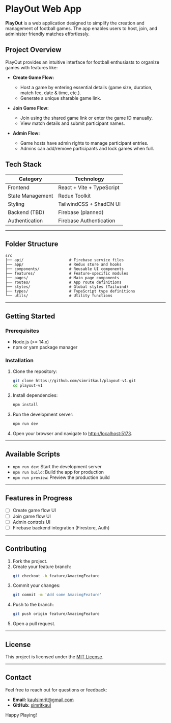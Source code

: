# PlayOut Web App

**PlayOut** is a web application designed to simplify the creation and management of football games. The app enables users to host, join, and administer friendly matches effortlessly.

## **Project Overview**

PlayOut provides an intuitive interface for football enthusiasts to organize games with features like:

- **Create Game Flow:**

  - Host a game by entering essential details (game size, duration, match fee, date & time, etc.).
  - Generate a unique sharable game link.

- **Join Game Flow:**

  - Join using the shared game link or enter the game ID manually.
  - View match details and submit participant names.

- **Admin Flow:**
  - Game hosts have admin rights to manage participant entries.
  - Admins can add/remove participants and lock games when full.

## **Tech Stack**

| **Category**     | **Technology**            |
| ---------------- | ------------------------- |
| Frontend         | React + Vite + TypeScript |
| State Management | Redux Toolkit             |
| Styling          | TailwindCSS + ShadCN UI   |
| Backend (TBD)    | Firebase (planned)        |
| Authentication   | Firebase Authentication   |

---

## **Folder Structure**

```plaintext
src
├── api/                    # Firebase service files
├── app/                    # Redux store and hooks
├── components/             # Reusable UI components
├── features/               # Feature-specific modules
├── pages/                  # Main page components
├── routes/                 # App route definitions
├── styles/                 # Global styles (Tailwind)
├── types/                  # TypeScript type definitions
└── utils/                  # Utility functions
```

---

## **Getting Started**

### **Prerequisites**

- Node.js (>= 14.x)
- npm or yarn package manager

### **Installation**

1. Clone the repository:

   ```bash
   git clone https://github.com/simritkaul/playout-v1.git
   cd playout-v1
   ```

2. Install dependencies:

   ```bash
   npm install
   ```

3. Run the development server:

   ```bash
   npm run dev
   ```

4. Open your browser and navigate to [http://localhost:5173](http://localhost:5173).

---

## **Available Scripts**

- `npm run dev`: Start the development server
- `npm run build`: Build the app for production
- `npm run preview`: Preview the production build

---

## **Features in Progress**

- [ ] Create game flow UI
- [ ] Join game flow UI
- [ ] Admin controls UI
- [ ] Firebase backend integration (Firestore, Auth)

---

## **Contributing**

1. Fork the project.
2. Create your feature branch:
   ```bash
   git checkout -b feature/AmazingFeature
   ```
3. Commit your changes:
   ```bash
   git commit -m 'Add some AmazingFeature'
   ```
4. Push to the branch:
   ```bash
   git push origin feature/AmazingFeature
   ```
5. Open a pull request.

---

## **License**

This project is licensed under the [MIT License](LICENSE).

---

## **Contact**

Feel free to reach out for questions or feedback:

- **Email:** kaulsimrit@gmail.com
- **GitHub:** [simritkaul](https://github.com/simritkaul)

Happy Playing!
